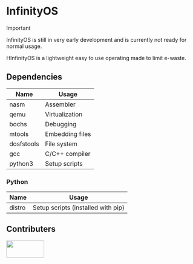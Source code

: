 # InfinityOS

>[!IMPORTANT]
>InfinityOS is still in very early development and is currently not ready for normal usage.

HInfinityOS is a lightweight easy to use operating made to limit e-waste.

## Dependencies
| Name       | Usage            |
| ---------- | ---------------- |
| nasm       | Assembler        |
| qemu       | Virtualization   |
| bochs      | Debugging        |
| mtools     | Embedding files  |
| dosfstools | File system      |
| gcc        | C/C++ compiler   |
| python3    | Setup scripts    |

### Python
| Name       | Usage                               |
| ---------- | ----------------------------------- |
| distro     | Setup scripts (installed with pip)  |

## Contributers
<a href="https://github.com/Hexuro/InfinityOS/graphs/contributors">
  <img src="https://contrib.rocks/image?repo=Hexuro/InfinityOS" width="100" height="45" />
</a>
